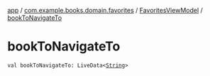 [app](../../index.md) / [com.example.books.domain.favorites](../index.md) / [FavoritesViewModel](index.md) / [bookToNavigateTo](./book-to-navigate-to.md)

# bookToNavigateTo

`val bookToNavigateTo: LiveData<`[`String`](https://kotlinlang.org/api/latest/jvm/stdlib/kotlin/-string/index.html)`>`